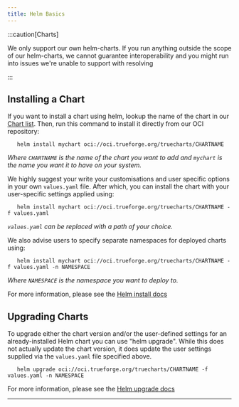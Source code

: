 ```yaml
---
title: Helm Basics
---
```


:::caution[Charts]

We only support our own helm-charts. If you run anything outside the scope of our helm-charts, we cannot guarantee interoperability and you might run into issues we're unable to support with resolving

:::

## Installing a Chart

If you want to install a chart using helm, lookup the name of the chart in our [Chart list](/truecharts/charts/description-list). Then, run this command to install it directly from our OCI repository:

```shell title="Install Chart"
   helm install mychart oci://oci.trueforge.org/truecharts/CHARTNAME
   ```

_Where `CHARTNAME` is the name of the chart you want to add and `mychart` is the name you want it to have on your system._

We highly suggest your write your customisations and user specific options in your own `values.yaml` file. After which, you can install the chart with your user-specific settings applied using:

```shell title="Install Chart With Settings"
   helm install mychart oci://oci.trueforge.org/truecharts/CHARTNAME -f values.yaml
   ```

_`values.yaml` can be replaced with a path of your choice._

We also advise users to specify separate namespaces for deployed charts using:

```shell title="Chart Namespaces"
   helm install mychart oci://oci.trueforge.org/truecharts/CHARTNAME -f values.yaml -n NAMESPACE
   ```

_Where `NAMESPACE` is the namespace you want to deploy to._

For more information, please see the [Helm install docs](https://helm.sh/docs/helm/helm_install/)

## Upgrading Charts

To upgrade either the chart version and/or the user-defined settings for an already-installed Helm chart you can use "helm upgrade".
While this does not actually update the chart version, it does update the user settings supplied via the `values.yaml` file specified above.

```shell title="Chart Upgrades"
   helm upgrade oci://oci.trueforge.org/truecharts/CHARTNAME -f values.yaml -n NAMESPACE
   ```

For more information, please see the [Helm upgrade docs](https://helm.sh/docs/helm/helm_upgrade/)

---
